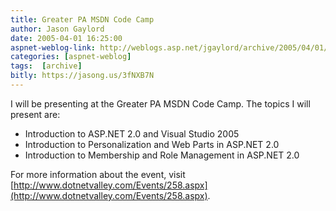 ```yaml
---
title: Greater PA MSDN Code Camp
author: Jason Gaylord
date: 2005-04-01 16:25:00
aspnet-weblog-link: http://weblogs.asp.net/jgaylord/archive/2005/04/01/396721.aspx
categories: [aspnet-weblog]
tags:  [archive]
bitly: https://jasong.us/3fNXB7N
---
```


I will be presenting at the Greater PA MSDN Code Camp. The topics I will present are:

- Introduction to ASP.NET 2.0 and Visual Studio 2005
- Introduction to Personalization and Web Parts in ASP.NET 2.0
- Introduction to Membership and Role Management in ASP.NET 2.0

For more information about the event, visit [http://www.dotnetvalley.com/Events/258.aspx](http://www.dotnetvalley.com/Events/258.aspx).